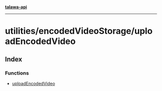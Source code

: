 [**talawa-api**](../../../README.md)

***

# utilities/encodedVideoStorage/uploadEncodedVideo

## Index

### Functions

- [uploadEncodedVideo](functions/uploadEncodedVideo.md)
